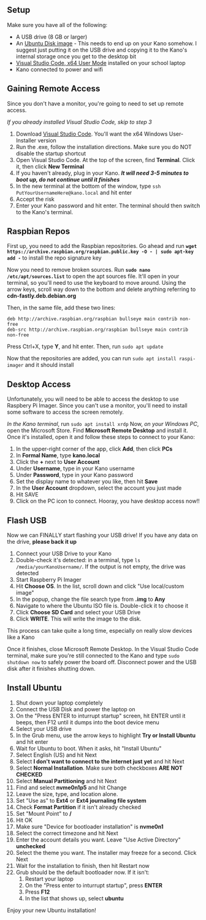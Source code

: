 ## Setup

Make sure you have all of the following:
- A USB drive (8 GB or larger)
- An [Ubuntu Disk image](https://releases.ubuntu.com/lunar/ubuntu-23.04-desktop-amd64.iso) - This needs to end up on your Kano somehow. I suggest just putting it on the USB drive and copying it to the Kano's internal storage once you get to the desktop bit
- [Visual Studio Code, x64 User Mode](https://code.visualstudio.com/download) installed on your school laptop
- Kano connected to power and wifi

## Gaining Remote Access

Since you don't have a monitor, you're going to need to set up remote access.

*If you already installed Visual Studio Code, skip to step 3*
1. Download [Visual Studio Code](https://code.visualstudio.com/download). You'll want the x64 Windows User-Installer version
2. Run the .exe, follow the installation directions. Make sure you do NOT disable the startup shortcut
3. Open Visual Studio Code. At the top of the screen, find **Terminal**. Click it, then click **New Terminal**
4. If you haven't already, plug in your Kano. ***It will need 3-5 minutes to boot up, do not continue until it finishes***
5. In the new terminal at the bottom of the window, type `ssh PutYourUsernameHere@kano.local` and hit enter
6. Accept the risk
7. Enter your Kano password and hit enter. The terminal should then switch to the Kano's terminal.

## Raspbian Repos

First up, you need to add the Raspbian repositories. Go ahead and run **`wget https://archive.raspbian.org/raspbian.public.key -O - | sudo apt-key add -`** to install the repo signature key

Now you need to remove broken sources. Run **`sudo nano /etc/apt/sources.list`** to open the apt sources file. It'll open in your terminal, so you'll need to use the keyboard to move around. Using the arrow keys, scroll way down to the bottom and delete anything referring to **cdn-fastly.deb.debian.org**

Then, in the same file, add these two lines:

```
deb http://archive.raspbian.org/raspbian bullseye main contrib non-free
deb-src http://archive.raspbian.org/raspbian bullseye main contrib non-free
```

Press Ctrl+X, type **Y**, and hit enter. Then, run `sudo apt update`

Now that the repositories are added, you can run `sudo apt install raspi-imager` and it should install

## Desktop Access

Unfortunately, you will need to be able to access the desktop to use Raspbery Pi Imager. Since you can't use a monitor, you'll need to install some software to access the screen remotely.

*In the Kano terminal*, run `sudo apt install xrdp`
Now, *on your Windows PC*, open the Microsoft Store. Find **Microsoft Remote Desktop** and install it. Once it's installed, open it and follow these steps to connect to your Kano:

1. In the upper-right corner of the app, click **Add**, then click **PCs**
2. In **Formal Name**, type **kano.local**
3. Click the **+** next to **User Account**
4. Under **Username**, type in your Kano username
5. Under **Password**, type in your Kano password
6. Set the display name to whatever you like, then hit **Save**
7. In the **User Account** dropdown, select the account you just made
8. Hit SAVE
9. Click on the PC icon to connect. Hooray, you have desktop access now!!

## Flash USB

Now we can FINALLY start flashing your USB drive! If you have any data on the drive, **please back it up**

1. Connect your USB Drive to your Kano
2. Double-check it's detected: in a terminal, type `ls /media/yourKanoUsername/`. If the output is not empty, the drive was detected
3. Start Raspberry Pi Imager
4. Hit **Choose OS**. In the list, scroll down and click "Use local/custom image"
5. In the popup, change the file search type from **.img** to **Any**
6. Navigate to where the Ubuntu ISO file is. Double-click it to choose it
7. Click **Choose SD Card** and select your USB Drive
8. Click **WRITE**. This will write the image to the disk.

This process can take quite a long time, especially on really slow devices like a Kano

Once it finishes, close Microsoft Remote Desktop. In the Visual Studio Code terminal, make sure you're still connected to the Kano and type `sudo shutdown now` to safely power the board off. Disconnect power and the USB disk after it finishes shutting down.

## Install Ubuntu

1. Shut down your laptop completely
2. Connect the USB Disk and power the laptop on
3. On the "Press ENTER to inturrupt startup" screen, hit ENTER until it beeps, then F12 until it dumps into the boot device menu
4. Select your USB drive
5. In the Grub menu, use the arrow keys to highlight **Try or Install Ubuntu** and hit enter
6. Wait for Ubuntu to boot. When it asks, hit "Install Ubuntu"
7. Select English (US) and hit Next
8. Select **I don't want to connect to the internet just yet** and hit Next
9. Select **Normal Installation**. Make sure both checkboxes **ARE NOT CHECKED**
10. Select **Manual Partitioning** and hit Next
11. Find and select **nvme0n1p5** and hit Change
12. Leave the size, type, and location alone.
13. Set "Use as" to **Ext4** or **Ext4 journaling file system**
14. Check **Format Partition** if it isn't already checked
15. Set "Mount Point" to **/**
16. Hit OK
17. Make sure "Device for bootloader installation" is **nvme0n1**
18. Select the correct timezone and hit Next
19. Enter the account details you want. Leave "Use Active Directory" **unchecked**
20. Select the theme you want. The installer may freeze for a second. Click Next
21. Wait for the installation to finish, then hit Restart now
22. Grub should be the default bootloader now. If it isn't:
    1. Restart your laptop
    2. On the "Press enter to inturrupt startup", press **ENTER**
    3. Press **F12**
    4. In the list that shows up, select **ubuntu**

Enjoy your new Ubuntu installation!
